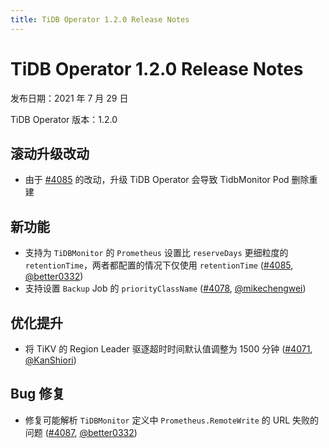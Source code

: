 ```yaml
---
title: TiDB Operator 1.2.0 Release Notes
---
```


# TiDB Operator 1.2.0 Release Notes

发布日期：2021 年 7 月 29 日

TiDB Operator 版本：1.2.0

## 滚动升级改动

- 由于 [#4085](https://github.com/pingcap/tidb-operator/pull/4085) 的改动，升级 TiDB Operator 会导致 TidbMonitor Pod 删除重建

## 新功能

- 支持为 `TiDBMonitor` 的 `Prometheus` 设置比 `reserveDays` 更细粒度的 `retentionTime`，两者都配置的情况下仅使用 `retentionTime` ([#4085](https://github.com/pingcap/tidb-operator/pull/4085), [@better0332](https://github.com/better0332))
- 支持设置 `Backup` Job 的 `priorityClassName` ([#4078](https://github.com/pingcap/tidb-operator/pull/4078), [@mikechengwei](https://github.com/mikechengwei))

## 优化提升

- 将 TiKV 的 Region Leader 驱逐超时时间默认值调整为 1500 分钟 ([#4071](https://github.com/pingcap/tidb-operator/pull/4071), [@KanShiori](https://github.com/KanShiori))

## Bug 修复

- 修复可能解析 `TiDBMonitor` 定义中 `Prometheus.RemoteWrite` 的 URL 失败的问题 ([#4087](https://github.com/pingcap/tidb-operator/pull/4087), [@better0332](https://github.com/better0332))
